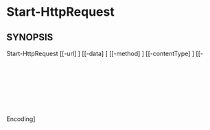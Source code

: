 ﻿---
external help file: powershai-help.xml
schema: 2.0.0
powershai: true
---

# Start-HttpRequest

## SYNOPSIS <!--!= @#Synop !-->

Start-HttpRequest [[-url] <Object>] [[-data] <Object>] [[-method] <Object>] [[-contentType] <Object>] [[-Encoding] <Object>] [[-headers] <Object>] [[-MaxConnections] <Object>] [<CommonParameters>]


## SYNTAX <!--!= @#Syntax !-->

```
Start-HttpRequest [[-url] <Object>] [[-data] <Object>] [[-method] <Object>] [[-contentType] <Object>] [[-Encoding] <Object>] [[-headers] <Object>] [[-MaxConnections] 
<Object>] [<CommonParameters>]
```

## PARAMETERS <!--!= @#Params !-->

### -Encoding

```yml
Parameter Set: (All)
Type: Object
Aliases: 
Accepted Values: 
Required: false
Position: 4
Default Value: 
Accept pipeline input: false
Accept wildcard characters: 
```

### -MaxConnections

```yml
Parameter Set: (All)
Type: Object
Aliases: 
Accepted Values: 
Required: false
Position: 6
Default Value: 
Accept pipeline input: false
Accept wildcard characters: 
```

### -contentType

```yml
Parameter Set: (All)
Type: Object
Aliases: 
Accepted Values: 
Required: false
Position: 3
Default Value: 
Accept pipeline input: false
Accept wildcard characters: 
```

### -data

```yml
Parameter Set: (All)
Type: Object
Aliases: 
Accepted Values: 
Required: false
Position: 1
Default Value: 
Accept pipeline input: false
Accept wildcard characters: 
```

### -headers

```yml
Parameter Set: (All)
Type: Object
Aliases: 
Accepted Values: 
Required: false
Position: 5
Default Value: 
Accept pipeline input: false
Accept wildcard characters: 
```

### -method

```yml
Parameter Set: (All)
Type: Object
Aliases: 
Accepted Values: 
Required: false
Position: 2
Default Value: 
Accept pipeline input: false
Accept wildcard characters: 
```

### -url

```yml
Parameter Set: (All)
Type: Object
Aliases: 
Accepted Values: 
Required: false
Position: 0
Default Value: 
Accept pipeline input: false
Accept wildcard characters: 
```
